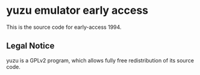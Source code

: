 yuzu emulator early access
=============

This is the source code for early-access 1994.

## Legal Notice

yuzu is a GPLv2 program, which allows fully free redistribution of its source code.